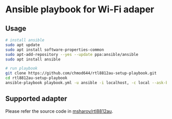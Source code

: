 # Ansible playbook for Wi-Fi adaper

## Usage

```bash
# install ansible
sudo apt update
sudo apt install software-properties-common
sudo apt-add-repository --yes --update ppa:ansible/ansible
sudo apt install ansible

# run playbook
git clone https://github.com/chmod644/rtl8812au-setup-playbook.git
cd rtl8812au-setup-playbook
ansible-playbook playbook.yml -u ansible -i localhost, -c local --ask-become-pass
```

## Supported adapter

Please refer the source code in [msharov/rtl8812au](https://github.com/msharov/rtl8812au/blob/master/os_dep/linux/usb_intf.c).
